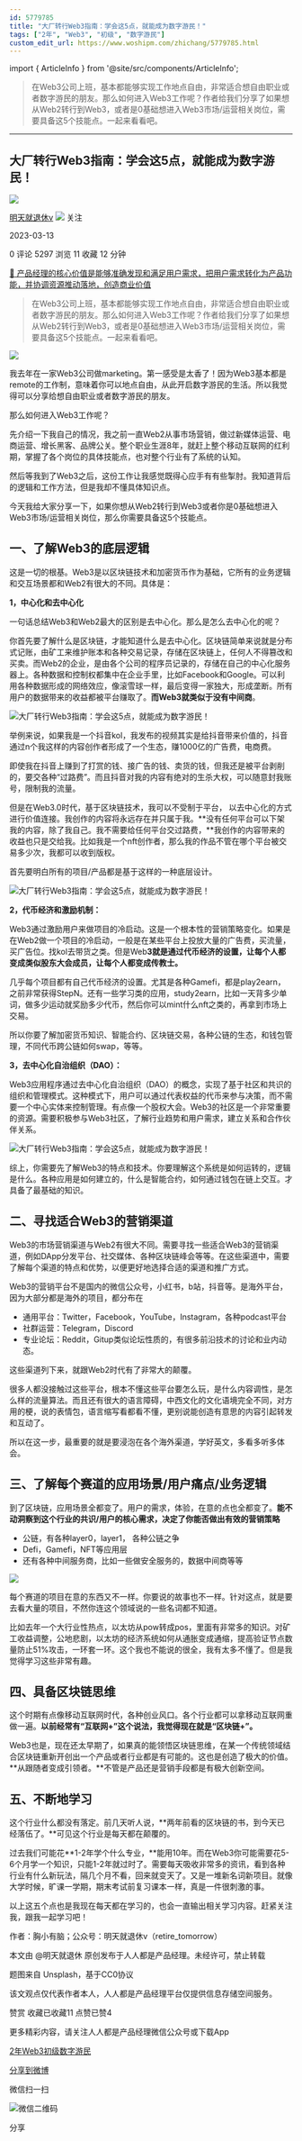 ```yaml
---
id: 5779785
title: "大厂转行Web3指南：学会这5点，就能成为数字游民！"
tags: ["2年", "Web3", "初级", "数字游民"]
custom_edit_url: https://www.woshipm.com/zhichang/5779785.html
---
```

import { ArticleInfo } from '@site/src/components/ArticleInfo';

<ArticleInfo
    author="明天就退休v"
    authorLink="https://www.woshipm.com/u/788580"
    published="2023-03-13"
    views={5297}
    comments={0}
    collects={11}
/>

> 在Web3公司上班，基本都能够实现工作地点自由，非常适合想自由职业或者数字游民的朋友。那么如何进入Web3工作呢？作者给我们分享了如果想从Web2转行到Web3，或者是0基础想进入Web3市场/运营相关岗位，需要具备这5个技能点。一起来看看吧。

---

## 大厂转行Web3指南：学会这5点，就能成为数字游民！

[![](https://static.woshipm.com/view/woshipm_api_def_20231110105809_2841.jpg?imageView2/1/w/72/h/72/q/100)](https://www.woshipm.com/u/788580)

[明天就退休v](https://www.woshipm.com/u/788580) ![](https://static.woshipm.com/tag/1101_1@2x.png) 关注

2023-03-13

0 评论 5297 浏览 11 收藏 12 分钟

[🔗 产品经理的核心价值是能够准确发现和满足用户需求，把用户需求转化为产品功能，并协调资源推动落地，创造商业价值](https://ke.qidianla.com/courses/90pm)

> 在Web3公司上班，基本都能够实现工作地点自由，非常适合想自由职业或者数字游民的朋友。那么如何进入Web3工作呢？作者给我们分享了如果想从Web2转行到Web3，或者是0基础想进入Web3市场/运营相关岗位，需要具备这5个技能点。一起来看看吧。

![](https://image.woshipm.com/wp-files/2023/03/lgtjzQpN7BUZqpnWLA5n.png)

我去年在一家Web3公司做marketing。第一感受是太香了！因为Web3基本都是remote的工作制，意味着你可以地点自由，从此开启数字游民的生活。所以我觉得可以分享给想自由职业或者数字游民的朋友。

那么如何进入Web3工作呢？

先介绍一下我自己的情况，我之前一直Web2从事市场营销，做过新媒体运营、电商运营、增长黑客、品牌公关。整个职业生涯8年，就赶上整个移动互联网的红利期，掌握了各个岗位的具体技能点，也对整个行业有了系统的认知。

然后等我到了Web3之后，这份工作让我感觉既得心应手有有些掣肘。我知道背后的逻辑和工作方法，但是我却不懂具体知识点。

今天我给大家分享一下，如果你想从Web2转行到Web3或者你是0基础想进入Web3市场/运营相关岗位，那么你需要具备这5个技能点。

## 一、了解Web3的底层逻辑

这是一切的根基。Web3是以区块链技术和加密货币作为基础，它所有的业务逻辑和交互场景都和Web2有很大的不同。具体是：

**1，中心化和去中心化**

一句话总结Web3和Web2最大的区别是去中心化。那么是怎么去中心化的呢？

你首先要了解什么是区块链，才能知道什么是去中心化。区块链简单来说就是分布式记账，由矿工来维护账本和各种交易记录，存储在区块链上，任何人不得篡改和买卖。而Web2的企业，是由各个公司的程序员记录的，存储在自己的中心化服务器上。各种数据和控制权都集中在企业手里，比如Facebook和Google。可以利用各种数据形成的网络效应，像滚雪球一样，最后变得一家独大，形成垄断。所有用户的数据带来的收益都被平台赚取了。**而Web3就类似于没有中间商**。

![大厂转行Web3指南：学会这5点，就能成为数字游民！](https://image.woshipm.com/wp-files/2023/03/UnPfYJdE0beJ6aZoqppS.png)

举例来说，如果我是一个抖音kol，我发布的视频其实是给抖音带来价值的，抖音通过n个我这样的内容创作者形成了一个生态，赚1000亿的广告费，电商费。

即使我在抖音上赚到了打赏的钱、接广告的钱、卖货的钱，但我还是被平台剥削的，要交各种“过路费”。而且抖音对我的内容有绝对的生杀大权，可以随意封我账号，限制我的流量。

但是在Web3.0时代，基于区块链技术，我可以不受制于平台， 以去中心化的方式进行价值连接。我创作的内容将永远存在并只属于我。**没有任何平台可以下架我的内容，除了我自己。我不需要给任何平台交过路费，**我创作的内容带来的收益也只是交给我。比如我是一个nft创作者，那么我的作品不管在哪个平台被交易多少次，我都可以收到版权。

首先要明白所有的项目/产品都是基于这样的一种底层设计。

![大厂转行Web3指南：学会这5点，就能成为数字游民！](https://image.woshipm.com/wp-files/2023/03/o3Fi3hW24VSL8OOWhbAj.png)

**2，代币经济和激励机制：**

Web3通过激励用户来做项目的冷启动。这是一个根本性的营销策略变化。如果是在Web2做一个项目的冷启动，一般是在某些平台上投放大量的广告费，买流量，买广告位。找kol去带货之类。但是Web**3就是通过代币经济的设置，让每个人都变成类似股东大会成员，让每个人都变成传教士。**

几乎每个项目都有自己代币经济的设置。尤其是各种Gamefi，都是play2earn，之前非常获得StepN。还有一些学习类的应用，study2earn，比如一天背多少单词，做多少运动就奖励多少代币，然后你可以mint什么nft之类的，再拿到市场上交易。

所以你要了解加密货币知识、智能合约、区块链交易，各种公链的生态，和钱包管理，不同代币跨公链如何swap，等等。

**3，去中心化自治组织（DAO）：**

Web3应用程序通过去中心化自治组织（DAO）的概念，实现了基于社区和共识的组织和管理模式。这种模式下，用户可以通过代表权益的代币来参与决策，而不需要一个中心实体来控制管理。有点像一个股权大会。Web3的社区是一个非常重要的资源。需要积极参与Web3社区，了解行业趋势和用户需求，建立关系和合作伙伴关系。

![大厂转行Web3指南：学会这5点，就能成为数字游民！](https://image.woshipm.com/wp-files/2023/03/7OqheKE2FzhqPNCbSAHa.png)

综上，你需要先了解Web3的特点和技术。你要理解这个系统是如何运转的，逻辑是什么。各种应用是如何建立的，什么是智能合约，如何通过钱包在链上交互。才具备了最基础的知识。

## 二、寻找适合Web3的营销渠道

Web3的市场营销渠道与Web2有很大不同。需要寻找一些适合Web3的营销渠道，例如DApp分发平台、社交媒体、各种区块链峰会等等。在这些渠道中，需要了解每个渠道的特点和优势，以便更好地选择合适的渠道和推广方式。

Web3的营销平台不是国内的微信公众号，小红书，b站，抖音等。是海外平台，因为大部分都是海外的项目，都分布在

*   通用平台：Twitter，Facebook，YouTube，Instagram，各种podcast平台
*   社群运营：Telegram，Discord
*   专业论坛：Reddit，Gitup类似论坛性质的，有很多前沿技术的讨论和业内动态。

这些渠道列下来，就跟Web2时代有了非常大的颠覆。

很多人都没接触过这些平台，根本不懂这些平台要怎么玩，是什么内容调性，是怎么样的流量算法。而且还有很大的语言障碍，中西文化的文化语境完全不同，对方用的梗，说的表情包，语言缩写看都看不懂，更别说能创造有意思的内容引起转发和互动了。

所以在这一步，最重要的就是要浸泡在各个海外渠道，学好英文，多看多听多体会。

## 三、了解每个赛道的应用场景/用户痛点/业务逻辑

到了区块链，应用场景全都变了。用户的需求，体验，在意的点也全都变了。**能不动洞察到这个行业的共识/用户的核心需求，决定了你能否做出有效的营销策略**

*   公链，有各种layer0，layer1， 各种公链之争
*   Defi，Gamefi，NFT等应用层
*   还有各种中间服务商，比如一些做安全服务的，数据中间商等等

![](https://image.woshipm.com/wp-files/2023/03/cWjxLkGNwyqKZhGiXL7I.jpg)

每个赛道的项目在意的东西又不一样。你要说的故事也不一样。针对这点，就是要去看大量的项目，不然你连这个领域说的一些名词都不知道。

比如去年一个大行业性热点，以太坊从pow转成pos，里面有非常多的知识。对矿工收益调整，公地悲剧，以太坊的经济系统如何从通胀变成通缩，提高验证节点数量防止51%攻击，一环套一环。这个我也不能说的很全，我有太多不懂了。但是我觉得学习这些非常有趣。

## 四、具备区块链思维

这个时期有点像移动互联网时代，各种创业风口。各个行业都可以拿移动互联网重做一遍。**以前经常有“互联网+”这个说法，我觉得现在就是“区块链+”。**

Web3也是，现在还太早期了，如果真的能领悟区块链思维，在某一个传统领域结合区块链重新开创出一个产品或者行业都是有可能的。这也是创造了极大的价值。**从跟随者变成引领者。**不管是产品还是营销手段都是有极大创新空间。

## 五、不断地学习

这个行业什么都没有落定。前几天听人说，**两年前看的区块链的书，到今天已经落伍了。**可见这个行业是每天都在颠覆的。

过去我们可能花**1-2年学个什么专业，**能用10年。而在Web3你可能需要花5-6个月学一个知识，只能1-2年就过时了。需要每天吸收非常多的资讯，看到各种行业有什么新玩法，隔几个月不看，回来就变天了。又是一堆新名词新项目。就像大学时候，旷课一学期，期末考试前复习课本一样，真是一件很刺激的事。

以上这五个点也是我现在每天都在学习的，也会一直输出相关学习内容。赶紧关注我，跟我一起学习吧！

作者：胸小有脑；公众号：明天就退休v（retire\_tomorrow）

本文由 @明天就退休 原创发布于人人都是产品经理。未经许可，禁止转载

题图来自 Unsplash，基于CC0协议

该文观点仅代表作者本人，人人都是产品经理平台仅提供信息存储空间服务。

赞赏 收藏已收藏11 点赞已赞4

更多精彩内容，请关注人人都是产品经理微信公众号或下载App

[2年](https://www.woshipm.com/tag/2%e5%b9%b4)[Web3](https://www.woshipm.com/tag/web3)[初级](https://www.woshipm.com/tag/%e5%88%9d%e7%ba%a7)[数字游民](https://www.woshipm.com/tag/%e6%95%b0%e5%ad%97%e6%b8%b8%e6%b0%91)

[分享到微博](https://service.weibo.com/share/share.php?appkey=2775287854&title=大厂转行Web3指南：学会这5点，就能成为数字游民！&url=https://www.woshipm.com/zhichang/5779785.html&pic=https://image.woshipm.com/wp-files/2023/03/lgtjzQpN7BUZqpnWLA5n.png)

微信扫一扫

![微信二维码](https://api.pwmqr.com/qrcode/create/?url=https://www.woshipm.com/zhichang/5779785.html)

分享